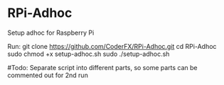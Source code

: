 # RPi-Adhoc
Setup adhoc for Raspberry Pi

Run:
git clone https://github.com/CoderFX/RPi-Adhoc.git
cd RPi-Adhoc
sudo chmod +x setup-adhoc.sh
sudo ./setup-adhoc.sh

#Todo:
Separate script into different parts, so some parts can be commented out for 2nd run
